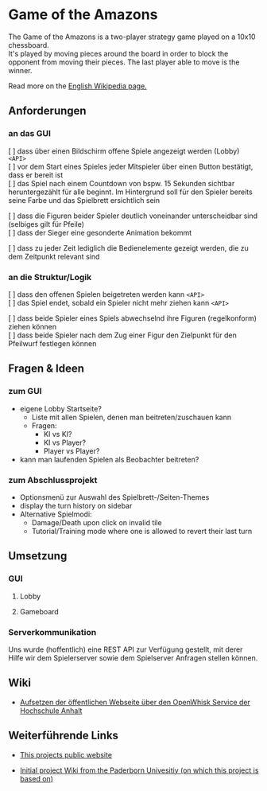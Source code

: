 # Game of the Amazons

The Game of the Amazons is a two-player strategy game played on a 10x10 chessboard.<br />
It's played by moving pieces around the board in order to block the opponent from moving their pieces. The last player able to move is the winner.

Read more on the [English Wikipedia page.](https://en.wikipedia.org/wiki/Game_of_the_Amazons)

## Anforderungen

### an das GUI

[ ] dass über einen Bildschirm offene Spiele angezeigt werden (Lobby) `<API>`<br /> 
[ ] vor dem Start eines Spieles jeder Mitspieler über einen Button bestätigt, dass er bereit ist<br />
[ ] das Spiel nach einem Countdown von bspw. 15 Sekunden sichtbar heruntergezählt für alle beginnt. Im Hintergrund soll für den Spieler bereits seine Farbe und das Spielbrett ersichtlich sein

[ ] dass die Figuren beider Spieler deutlich voneinander unterscheidbar sind (selbiges gilt für Pfeile)<br />
[ ] dass der Sieger eine gesonderte Animation bekommt

[ ] dass zu jeder Zeit lediglich die Bedienelemente gezeigt werden, die zu dem Zeitpunkt relevant sind

### an die Struktur/Logik

[ ] dass den offenen Spielen beigetreten werden kann `<API>`<br />
[ ] das Spiel endet, sobald ein Spieler nicht mehr ziehen kann `<API>`

[ ] dass beide Spieler eines Spiels abwechselnd ihre Figuren (regelkonform) ziehen können<br />
[ ] dass beide Spieler nach dem Zug einer Figur den Zielpunkt für den Pfeilwurf festlegen können<br />


## Fragen & Ideen

### zum GUI
- eigene Lobby Startseite?
    - Liste mit allen Spielen, denen man beitreten/zuschauen kann
    - Fragen:
        - KI vs KI?
        - KI vs Player?
        - Player vs Player?
- kann man laufenden Spielen als Beobachter beitreten?

### zum Abschlussprojekt
- Optionsmenü zur Auswahl des Spielbrett-/Seiten-Themes
- display the turn history on sidebar
- Alternative Spielmodi:
    - Damage/Death upon click on invalid tile
    - Tutorial/Training mode where one is allowed to revert their last turn

## Umsetzung

### GUI

1. Lobby

2. Gameboard

### Serverkommunikation

Uns wurde (hoffentlich) eine REST API zur Verfügung gestellt, mit derer Hilfe wir dem Spielerserver sowie dem Spielserver Anfragen stellen können.

## Wiki

- [Aufsetzen der öffentlichen Webseite über den OpenWhisk Service der Hochschule Anhalt](https://gitlab.hs-anhalt.de/gitlab-integration/userdocumentation/-/blob/master/web-action/Node-Web-Programm.md)


## Weiterführende Links

- [This projects public website](https://webengineering.ins.hs-anhalt.de:40443/api/v1/web/whisk.system/911_master/website/)

- [Initial project Wiki from the Paderborn Univesitiy (on which this project is based on)](https://github.com/dice-group/Amazons/wiki)

